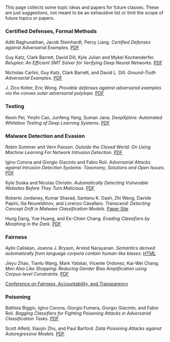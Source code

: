 This page collects some topic ideas and papers for future classes.
These are just suggestions, not meant to be an exhaustive list or limit the scope of future topics or papers.

### Certified Defenses, Formal Methods

Aditi Raghunathan, Jacob Steinhardt, Percy Liang. _Certified Defenses against Adversarial Examples_. [PDF](https://arxiv.org/abs/1801.09344)

Guy Katz, Clark Barrett, David Dill, Kyle Julian and Mykel Kochenderfer. _Reluplex: An Efficient SMT Solver for Verifying Deep Neural Networks_. [PDF](https://arxiv.org/pdf/1702.01135.pdf)

Nicholas Carlini, Guy Katz, Clark Barrett, and David L. Dill. _Ground-Truth Adversarial Examples_. [PDF](https://arxiv.org/pdf/1709.10207.pdf)

J. Zico Kolter, Eric Wong. _Provable defenses against adversarial examples via the convex outer adversarial polytope_. [PDF](https://arxiv.org/abs/1711.00851)

### Testing

Kexin Pei, Yinzhi Cao, Junfeng Yang, Suman Jana. _DeepXplore: Automated Whitebox Testing of Deep Learning Systems_. [PDF](https://arxiv.org/abs/1705.06640)

### Malware Detection and Evasion

Robin Sommer and Vern Paxson. _Outside the Closed World: On Using Machine Learning For Network Intrusion Detection_. [PDF](https://oaklandsok.github.io/papers/sommer2010.pdf)

Igino Corona and Giorgio Giacinto and Fabio Roli. _Adversarial Attacks against Intrusion Detection
Systems: Taxonomy, Solutions and Open Issues_. [PDF](http://pralab.diee.unica.it/sites/default/files/Corona-INS2013.pdf)

Kyle Soska and Nicolas Christin. _Automatically Detecting Vulnerable Websites Before They Turn Malicious_. [PDF](https://www.andrew.cmu.edu/user/nicolasc/publications/SC-USENIXSec14.pdf)

Roberto Jordaney, Kumar Sharad, Santanu K. Dash, Zhi Wang, Davide Papini, Ilia Nouretdinov, and Lorenzo Cavallaro. _Transcend: Detecting Concept Drift in Malware Classification Models_. [Paper Site](https://www.usenix.org/conference/usenixsecurity17/technical-sessions/presentation/jordaney)

Hung Dang, Yue Huang, and Ee-Chien Chang. _Evading Classifiers by Morphing in the Dark_. [PDF](https://acmccs.github.io/papers/p119-dangA.pdf)

### Fairness

Aylin Caliskan, Joanna J. Bryson, Arvind Narayanan. _Semantics derived automatically from language corpora contain human-like biases_. [HTML](http://science.sciencemag.org/content/356/6334/183.full)

Jieyu Zhao, Tianlu Wang, Mark Yatskar, Vicente Ordonez, Kai-Wei Chang. _Men Also Like Shopping:
Reducing Gender Bias Amplification using Corpus-level Constraints_. [PDF](https://arxiv.org/pdf/1707.09457.pdf)

[Conference on Fairness, Accountability, and 
Transparency](https://fatconference.org/2018/program.html)

### Poisoning

Battista Biggio, Igino Corona, Giorgio Fumera, Giorgio Giacinto, and
Fabio Roli. _Bagging Classifiers for Fighting Poisoning Attacks in
Adversarial Classification
Tasks_. [PDF](http://192.167.131.140/sites/default/files/biggio11-mcs.pdf)

Scott Alfeld, Xiaojin Zhu, and Paul Barford.  _Data Poisoning Attacks
against Autoregressive
Models_. [PDF](http://www.aaai.org/ocs/index.php/AAAI/AAAI16/paper/download/12049/11758)
